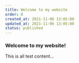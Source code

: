 ```yaml
---
title: Welcome to my website
order: 0
created_at: 2021-11-06 13:05:00
updated_at: 2021-11-06 13:05:00
status: published
---
```


### Welcome to my website!
This is all test content...